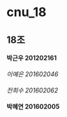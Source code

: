 # cnu_18
## 18조

**박근우 201202161**
<br>
<br>
*이예은 201602046*
<br>
<br>
*전희수 201602062*
<br>
<br>
**박혜연 201602005**
